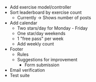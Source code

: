 * Add exercise model/controller
* Sort leaderboard by exercise count
  * Currently -> Shows number of posts
* Add calendar
  * Two stars/day for Monday - Friday
  * One star/day weekends
  * 1 "free pass" per week
  * Add weekly count
* Footer
  * Rules
  * Suggestions for improvement
    * Form submission
* Email verification
* Test suite